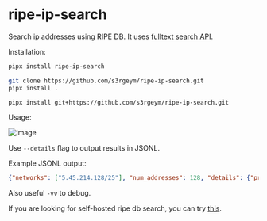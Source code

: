 # ripe-ip-search

Search ip addresses using RIPE DB. It uses [fulltext search API](https://apps.db.ripe.net/db-web-ui/fulltextsearch).

Installation:

```bash
pipx install ripe-ip-search

git clone https://github.com/s3rgeym/ripe-ip-search.git
pipx install .

pipx install git+https://github.com/s3rgeym/ripe-ip-search.git
```

Usage:

![image](https://github.com/s3rgeym/ripe-ip-search/assets/12753171/8dbe9e2d-7b27-4da7-bde5-4a1fd4cc6e73)

Use `--details` flag to output results in JSONL.

Example JSONL output:

```json
{"networks": ["5.45.214.128/25"], "num_addresses": 128, "details": {"primary-key": "19167233", "object-type": "inetnum", "lookup-key": "5.45.214.128 - 5.45.214.255", "inetnum": "5.45.214.128 - 5.45.214.255", "netname": "YANDEX-5-45-214-128", "descr": ["Yandex enterprise network"], "country": ["RU"], "org": "ORG-YA1-RIPE", "admin-c": ["YNDX1-RIPE"], "tech-c": ["YNDX1-RIPE"], "status": "ASSIGNED PA", "remarks": ["INFRA-AW"], "mnt-by": ["YANDEX-MNT"], "created": "2018-05-31T11:35:46Z", "last-modified": "2022-04-05T15:29:12Z"}}
```

Also useful `-vv` to debug.

If you are looking for self-hosted ripe db search, you can try [this](https://github.com/s3rgeym/ripe-db-search).
